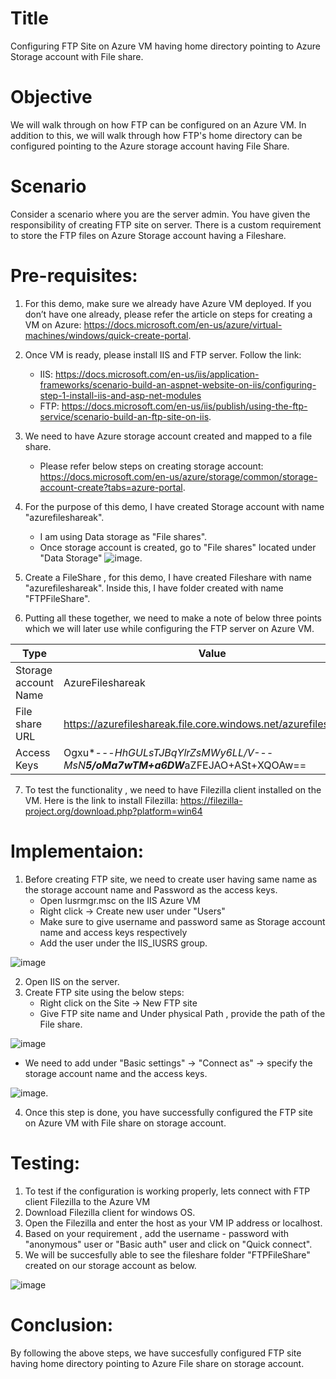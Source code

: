 # Title
Configuring FTP Site on  Azure VM having home directory pointing to Azure Storage account with File share. 

# Objective
We will walk through on how FTP can be configured on an Azure VM. In addition to this, we will walk through how FTP's home directory can be configured pointing to the Azure storage account having File Share. 
		

# Scenario

Consider a scenario where you are the server admin. You have given the responsibility of creating FTP site on server. There is a custom requirement to store the FTP files on Azure Storage account having a Fileshare.

# Pre-requisites:

1. For this demo, make sure we already have Azure VM deployed. If you don’t have one already, please refer the article on steps for creating a VM on Azure: https://docs.microsoft.com/en-us/azure/virtual-machines/windows/quick-create-portal.
2. Once VM is ready, please install IIS and FTP server. Follow the link: 
	- IIS: https://docs.microsoft.com/en-us/iis/application-frameworks/scenario-build-an-aspnet-website-on-iis/configuring-step-1-install-iis-and-asp-net-modules
	- FTP: https://docs.microsoft.com/en-us/iis/publish/using-the-ftp-service/scenario-build-an-ftp-site-on-iis. 
3. We need to have Azure  storage account created and mapped to a file share.
	- Please refer below steps on creating storage account: https://docs.microsoft.com/en-us/azure/storage/common/storage-account-create?tabs=azure-portal.
4. For the purpose of this demo, I have created Storage account with name "azurefileshareak". 
	- I am using Data storage as "File shares". 
	- Once storage account is created, go to "File shares" located under "Data Storage" 
		![image](https://user-images.githubusercontent.com/81897348/161428279-a2a5092d-6887-4f18-bbeb-1cc26ff8a613.png).

5. Create  a FileShare , for this demo, I have created Fileshare with name "azurefileshareak".  Inside this, I have folder created with name "FTPFileShare". 
6. Putting all these together, we need to make a note of below three points which we will later use while configuring the FTP server on Azure VM. 



| Type | Value  								           |
| ---- | ---- |
| Storage account Name | AzureFileshareak |
| File share URL       | https://azurefileshareak.file.core.windows.net/azurefileshareak                           |
| Access Keys          | Ogxu*---*HhGULsTJ***BqYlrZsMWy6LL/V*---MsN****5/oMa7wTM+a6DW***aZFEJAO+ASt+XQOAw==  |	
7. To test the functionality , we need to have Filezilla client installed on the VM. Here is the link to install Filezilla: https://filezilla-project.org/download.php?platform=win64
	
	
# Implementaion:

1. Before creating FTP site, we need to create user having same name as the storage account name and Password as the access keys. 
	- Open lusrmgr.msc on the IIS Azure VM
	- Right click -> Create new user under "Users"
	- Make sure to give username and password same as Storage account name and access keys respectively
	- Add the user under the IIS_IUSRS group. 

![image](https://user-images.githubusercontent.com/81897348/161435344-09eaf978-07bc-4c18-8106-545063d21cb4.png)

2. Open IIS on the server. 
3. Create FTP site using the below steps: 
	- Right click on the Site -> New FTP site
	- Give FTP site name and Under physical Path , provide the path of the File share. 
			
![image](https://user-images.githubusercontent.com/81897348/161435409-8746bd96-943a-4e73-9527-6cf717a6f4fa.png)

- We need to add under "Basic settings" ->  "Connect as" -> specify the storage account name and the access keys. 

![image](https://user-images.githubusercontent.com/81897348/161435442-78938dbf-fb7f-4f71-8eac-4964eed27dd2.png).

4. Once this step is done, you have successfully configured the FTP site on Azure VM with File share on storage account. 
 
		
		
		
# Testing: 

1. To test if the configuration is working properly, lets connect with FTP client Filezilla to the Azure VM
1. Download Filezilla client for windows OS.
1. Open the Filezilla and enter the host as your VM IP address or localhost.
1. Based on your requirement , add the username - password with "anonymous" user or "Basic auth" user and click on "Quick connect". 
1. We will be succesfully able to see the fileshare folder "FTPFileShare" created on our storage account as below. 

![image](https://user-images.githubusercontent.com/81897348/161435758-bf241b63-1ca2-4c86-8b60-bf209a9b2800.png)

# Conclusion: 

By following the above steps, we have succesfully configured FTP site having home directory pointing to Azure File share on storage account. 
